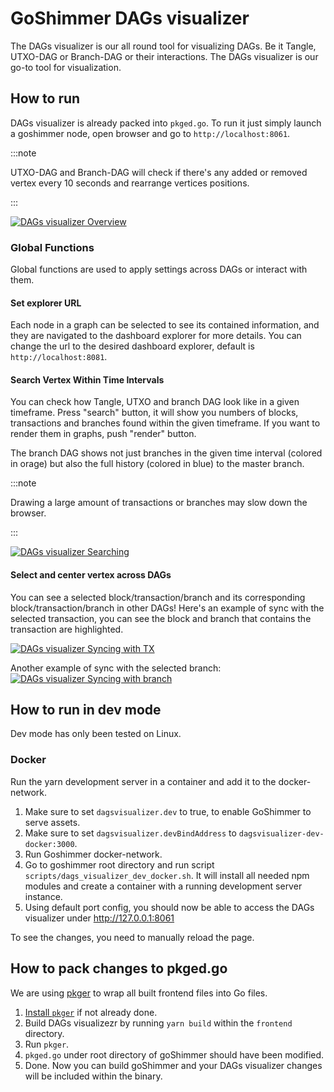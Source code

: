 # GoShimmer DAGs visualizer
The DAGs visualizer is our all round tool for visualizing DAGs. Be it Tangle, UTXO-DAG or Branch-DAG or their interactions. The DAGs visualizer is our go-to tool for visualization.

## How to run

DAGs visualizer is already packed into `pkged.go`.
To run it just simply launch a goshimmer node, open browser and go to `http://localhost:8061`.

:::note

UTXO-DAG and Branch-DAG will check if there's any added or removed vertex every 10 seconds and rearrange vertices positions.

:::

[![DAGs visualizer Overview](/img/tooling/dags-visualizer.png "DAGs visualizer overview")](/img/tooling/dags-visualizer.png)

### Global Functions
Global functions are used to apply settings across DAGs or interact with them.

#### Set explorer URL
Each node in a graph can be selected to see its contained information, and they are navigated to the dashboard explorer for more details. You can change the url to the desired dashboard explorer, default is `http://localhost:8081`.

#### Search Vertex Within Time Intervals
You can check how Tangle, UTXO and branch DAG look like in a given timeframe.
Press "search" button, it will show you numbers of blocks, transactions and branches found within the given timeframe. If you want to render them in graphs, push "render" button.

The branch DAG shows not just branches in the given time interval (colored in orage) but also the full history (colored in blue) to the master branch.

:::note

Drawing a large amount of transactions or branches may slow down the browser.

:::

[![DAGs visualizer Searching](/img/tooling/searching.png "DAGs visualizer searching")](/img/tooling/searching.png)


#### Select and center vertex across DAGs
You can see a selected block/transaction/branch and its corresponding block/transaction/branch in other DAGs! Here's an example of sync with the selected transaction, you can see the block and branch that contains the transaction are highlighted.

[![DAGs visualizer Syncing with TX](/img/tooling/sync-with-tx.png "DAGs visualizer sync with TX")](/img/tooling/sync-with-tx.png)

Another example of sync with the selected branch:
[![DAGs visualizer Syncing with branch](/img/tooling/sync-with-branch.png "DAGs visualizer sync with branch")](/img/tooling/sync-with-branch.png)

## How to run in dev mode

Dev mode has only been tested on Linux.

### Docker
Run the yarn development server in a container and add it to the docker-network.

1. Make sure to set `dagsvisualizer.dev` to true, to enable GoShimmer to serve assets.
2. Make sure to set `dagsvisualizer.devBindAddress` to `dagsvisualizer-dev-docker:3000`.
3. Run Goshimmer docker-network.
4. Go to goshimmer root directory and run script `scripts/dags_visualizer_dev_docker.sh`. It will
   install all needed npm modules and create a container with a running development server instance.
5. Using default port config, you should now be able to access the DAGs visualizer under http://127.0.0.1:8061

To see the changes, you need to manually reload the page.

## How to pack changes to pkged.go

We are using [pkger](https://github.com/markbates/pkger) to wrap all built frontend files into Go files.

1. [Install `pkger`](https://github.com/markbates/pkger#installation) if not already done.
2. Build DAGs visualizezr by running `yarn build` within the `frontend` directory.
3. Run `pkger`.
4. `pkged.go` under root directory of goShimmer should have been modified.
5. Done. Now you can build goShimmer and your DAGs visualizer changes will be included within the binary.
